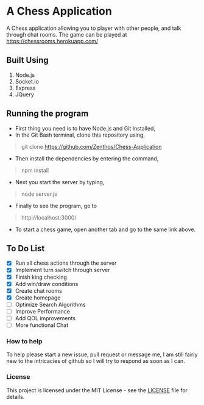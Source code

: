 # A Chess Application
A Chess application allowing you to player with other people, and talk through chat rooms.
The game can be played at https://chessrooms.herokuapp.com/ 

## Built Using
1. Node.js
2. Socket.io
3. Express
4. JQuery

## Running the program

- First thing you need is to have Node.js and Git Installed,
- In the Git Bash terminal, clone this repository using,
> git clone https://github.com/Zenthos/Chess-Application
- Then install the dependencies by entering the command,
> npm install
- Next you start the server by typing,
> node server.js
- Finally to see the program, go to
> http://localhost:3000/
- To start a chess game, open another tab and go to the same link above.

## To Do List
- [X] Run all chess actions through the server
- [X] Implement turn switch through server
- [X] Finish king checking
- [X] Add win/draw conditions
- [X] Create chat rooms
- [X] Create homepage
- [ ] Optimize Search Algorithms
- [ ] Improve Performance
- [ ] Add QOL improvements
- [ ] More functional Chat

### How to help

To help please start a new issue, pull request or message me, I am still fairly new to the intricacies of github so I will try to respond as soon as I can.

### License

This project is licensed under the MIT License - see the [LICENSE](https://github.com/Zenthos/Chess-Application/blob/master/LICENSE.md) file for details.
